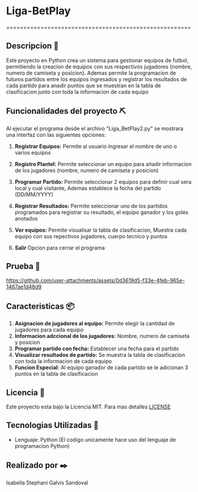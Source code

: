 # Liga-BetPlay

======================================================

## Descripcion 📌
Este proyecto en Python crea un sistema para gestionar equipos de futbol, permitiendo la creacion de equipos con sus respectivos jugadores (nombre, numero de camiseta y posicion). Ademas permite la programacion de futuros partidos entre los equipos ingresados y registrar los resultados de cada partido para anadir puntos que se muestran en la tabla de clasificacion junto con toda la informacion de cada equipo 

## Funcionalidades del proyecto ⛏️

Al ejecutar el programa desde el archivo "Liga_BetPlay2.py" se mostrara una interfaz con las siguientes opciones:

1. **Registrar Equipos:** Permite al usuario ingresar el nombre de uno o varios equipos
   
2. **Registro Plantel:** Permite seleccionar un equipo para añadir informacion de los jugadores (nombre, numero de camiseta y posicion)
   
3. **Programar Partido:** Permite seleccionar 2 equipos para definir cual sera local y cual visitante, Ademas establece la fecha del partido (DD/MM/YYYY) 
   
4. **Registrar Resultados:** Permite seleccionar uno de los partidos programados para registrar su resultado, el equipo ganador y los goles anotados
   
5. **Ver equipos:** Permite visualisar la tabla de clasificacion, Muestra cada equipo con sus repectivos jugadores, cuerpo tecnico y puntos 

6. **Salir** Opcion para cerrar el programa

## Prueba 🎰
https://github.com/user-attachments/assets/0d3619d5-f33e-4feb-965e-1467ae1d48d9

## Caracteristicas 📦

1. **Asignacion de jugadores al equipo:** Permite elegir la cantidad de jugadores para cada equipo
2. **Informacion adccional de los jugadores:** Nombre, numero de camiseta y posicion
3. **Programar partido con fecha:** Establecer una fecha para el partido
4. **Visualizar resultados de partido:** Se muestra la tabla de clasificacion con toda la informacion de cada equipo
5. **Funcion Especial:** Al equipo ganador de cada partido se le adicionan 3 puntos en la tabla de clasificacion 

## Licencia 📜
Este proyecto esta bajo la Licencia MIT. Para mas detalles [LICENSE](LICENSE) 

## Tecnologias Utilizadas 🚀
- Lenguaje: Python (El codigo unicamente hace uso del lenguaje de programacion Python)

## Realizado por ✒️
Isabella Stephani Galvis Sandoval
